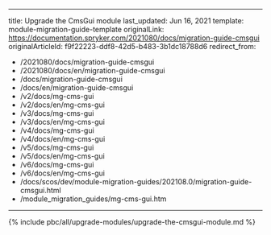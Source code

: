   
---
title: Upgrade the CmsGui module
last_updated: Jun 16, 2021
template: module-migration-guide-template
originalLink: https://documentation.spryker.com/2021080/docs/migration-guide-cmsgui
originalArticleId: f9f22223-ddf8-42d5-b483-3b1dc18788d6
redirect_from:
  - /2021080/docs/migration-guide-cmsgui
  - /2021080/docs/en/migration-guide-cmsgui
  - /docs/migration-guide-cmsgui
  - /docs/en/migration-guide-cmsgui
  - /v2/docs/mg-cms-gui
  - /v2/docs/en/mg-cms-gui
  - /v3/docs/mg-cms-gui
  - /v3/docs/en/mg-cms-gui
  - /v4/docs/mg-cms-gui
  - /v4/docs/en/mg-cms-gui
  - /v5/docs/mg-cms-gui
  - /v5/docs/en/mg-cms-gui
  - /v6/docs/mg-cms-gui
  - /v6/docs/en/mg-cms-gui
  - /docs/scos/dev/module-migration-guides/202108.0/migration-guide-cmsgui.html
  - /module_migration_guides/mg-cms-gui.htm
---
{% include pbc/all/upgrade-modules/upgrade-the-cmsgui-module.md %} <!-- To edit, see /_includes/pbc/all/upgrade-modules/upgrade-the-cmsgui-module.md -->
